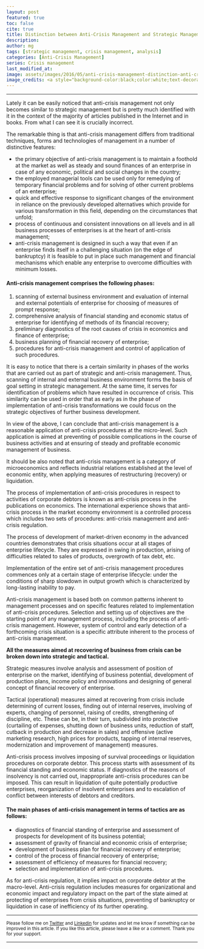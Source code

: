 ```yaml
---
layout: post
featured: true
toc: false
cite: true
title: Distinction between Anti-Crisis Management and Strategic Management
description: 
author: mg
tags: [strategic management, crisis management, analysis]
categories: [Anti-Crisis Management]
series: Crisis management
last_modified_at: 
image: assets/images/2016/05/anti-crisis-management-distinction-anti-crisis-management-strategic-management.jpg
image_credits: <a style="background-color:black;color:white;text-decoration:none;padding:4px 6px;font-family:-apple-system, BlinkMacSystemFont, &quot;San Francisco&quot;, &quot;Helvetica Neue&quot;, Helvetica, Ubuntu, Roboto, Noto, &quot;Segoe UI&quot;, Arial, sans-serif;font-size:12px;font-weight:bold;line-height:1.2;display:inline-block;border-radius:3px" href="https://unsplash.com/@jplenio?utm_medium=referral&amp;utm_campaign=photographer-credit&amp;utm_content=creditBadge" target="_blank" rel="noopener noreferrer" title="Download free do whatever you want high-resolution photos from Johannes Plenio"><span style="display:inline-block;padding:2px 3px"><svg xmlns="http://www.w3.org/2000/svg" style="height:12px;width:auto;position:relative;vertical-align:middle;top:-2px;fill:white" viewBox="0 0 32 32"><title>unsplash-logo</title><path d="M10 9V0h12v9H10zm12 5h10v18H0V14h10v9h12v-9z"></path></svg></span><span style="display:inline-block;padding:2px 3px">Johannes Plenio</span></a>
---
```



---
Lately it can be easily noticed that anti-crisis management not only becomes similar to strategic management but is pretty much identified with it in the context of the majority of articles published in the Internet and in books. From what I can see it is crucially incorrect.

The remarkable thing is that anti-crisis management differs from traditional techniques, forms and technologies of management in a number of distinctive features:

<ul>
<li>the primary objective of anti-crisis management is to maintain a foothold at the market as well as steady and sound finances of an enterprise in case of any economic, political and social changes in the country;</li>
<li>the employed managerial tools can be used only for remedying of temporary financial problems and for solving of other current problems of an enterprise;</li>
<li>quick and effective response to significant changes of the environment in reliance on the previously developed alternatives which provide for various transformation in this field, depending on the circumstances that unfold;</li>
<li>process of continuous and consistent innovations on all levels and in all business processes of enterprises is at the heart of anti-crisis management;</li>
<li>anti-crisis management is designed in such a way that even if an enterprise finds itself in a challenging situation (on the edge of bankruptcy) it is feasible to put in place such management and financial mechanisms which enable any enterprise to overcome difficulties with minimum losses.</li>
</ul>

<h4>Anti-crisis management comprises the following phases:</h4>
<ol>
<li>scanning of external business environment and evaluation of internal and external potentials of enterprise for choosing of measures of prompt response;</li>
<li>comprehensive analysis of financial standing and economic status of enterprise for identifying of methods of its financial recovery;</li>
<li>preliminary diagnostics of the root causes of crisis in economics and finance of enterprise;</li>
<li>business planning of financial recovery of enterprise;</li>
<li>procedures for anti-crisis management and control of application of such procedures.</li>
</ol>

It is easy to notice that there is a certain similarity in phases of the works that are carried out as part of strategic and anti-crisis management. Thus, scanning of internal and external business environment forms the basis of goal setting in strategic management. At the same time, it serves for identification of problems which have resulted in occurrence of crisis. This similarity can be used in order that as early as in the phase of implementation of anti-crisis transformations we could focus on the strategic objectives of further business development.

In view of the above, I can conclude that anti-crisis management is a reasonable application of anti-crisis procedures at the micro-level. Such application is aimed at preventing of possible complications in the course of business activities and at ensuring of steady and profitable economic management of business.

It should be also noted that anti-crisis management is a category of microeconomics and reflects industrial relations established at the level of economic entity, when applying measures of restructuring (recovery) or liquidation.

The process of implementation of anti-crisis procedures in respect to activities of corporate debtors is known as anti-crisis process in the publications on economics. The international experience shows that anti-crisis process in the market economy environment is a controlled process which includes two sets of procedures: anti-crisis management and anti-crisis regulation.

The process of development of market-driven economy in the advanced countries demonstrates that crisis situations occur at all stages of enterprise lifecycle. They are expressed in swing in production, arising of difficulties related to sales of products, overgrowth of tax debt, etc.

Implementation of the entire set of anti-crisis management procedures commences only at a certain stage of enterprise lifecycle: under the conditions of sharp slowdown in output growth which is characterized by long-lasting inability to pay.

Anti-crisis management is based both on common patterns inherent to management processes and on specific features related to implementation of anti-crisis procedures. Selection and setting up of objectives are the starting point of any management process, including the process of anti-crisis management. However, system of control and early detection of a forthcoming crisis situation is a specific attribute inherent to the process of anti-crisis management.

**All the measures aimed at recovering of business from crisis can be broken down into strategic and tactical.**

Strategic measures involve analysis and assessment of position of enterprise on the market, identifying of business potential, development of production plans, income policy and innovations and designing of general concept of financial recovery of enterprise.

Tactical (operational) measures aimed at recovering from crisis include determining of current losses, finding out of internal reserves, involving of experts, changing of personnel, raising of credits, strengthening of discipline, etc. These can be, in their turn, subdivided into protective (curtailing of expenses, shutting down of business units, reduction of staff, cutback in production and decrease in sales) and offensive (active marketing research, high prices for products, tapping of internal reserves, modernization and improvement of management) measures.

Anti-crisis process involves imposing of survival proceedings or liquidation procedures on corporate debtor. This process starts with assessment of its financial standing and economic status. If diagnostics of the reasons of insolvency is not carried out, inappropriate anti-crisis procedures can be imposed. This can result in liquidation of quite potentially productive enterprises, reorganization of insolvent enterprises and to escalation of conflict between interests of debtors and creditors.

<h4>The main phases of anti-crisis management in terms of tactics are as follows:</h4>
<ul>
<li>diagnostics of financial standing of enterprise and assessment of prospects for development of its business potential;</li>
<li>assessment of gravity of financial and economic crisis of enterprise;</li>
<li>development of business plan for financial recovery of enterprise;</li>
<li>control of the process of financial recovery of enterprise;</li>
<li>assessment of efficiency of measures for financial recovery;</li>
<li>selection and implementation of anti-crisis procedures.</li>
</ul>

As for anti-crisis regulation, it implies impact on corporate debtor at the macro-level. Anti-crisis regulation includes measures for organizational and economic impact and regulatory impact on the part of the state aimed at protecting of enterprises from crisis situations, preventing of bankruptcy or liquidation in case of inefficiency of its further operating.

---

<small>Please follow me on [Twitter](https://twitter.com/mgroh_eu) and [Linkedin](https://www.linkedin.com/in/maxgroh/) for updates and let me know if something can be improved in this article. If you like this article, please leave a like or a comment. Thank you for your support.

---
